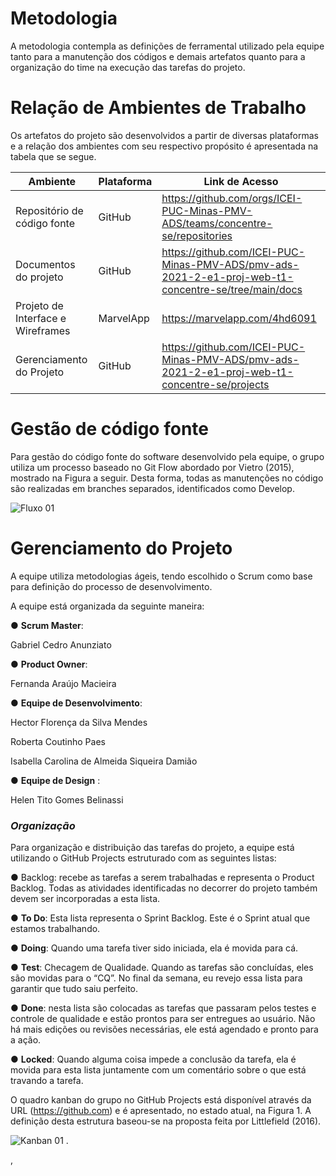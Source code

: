 # Metodologia

A metodologia contempla as definições de ferramental utilizado pela equipe tanto para a manutenção dos códigos e demais artefatos quanto para a organização do time na execução das tarefas do projeto.

# Relação de Ambientes de Trabalho

Os artefatos do projeto são desenvolvidos a partir de diversas plataformas e a relação dos ambientes com seu respectivo propósito é apresentada na tabela que se segue. 

| Ambiente | Plataforma | Link de Acesso |
--------- | ---------- |  -------------  |
| Repositório de código fonte | GitHub | https://github.com/orgs/ICEI-PUC-Minas-PMV-ADS/teams/concentre-se/repositories   |
| Documentos do projeto | GitHub | https://github.com/ICEI-PUC-Minas-PMV-ADS/pmv-ads-2021-2-e1-proj-web-t1-concentre-se/tree/main/docs |
| Projeto de Interface e  Wireframes | MarvelApp    | https://marvelapp.com/4hd6091 |
| Gerenciamento do Projeto | GitHub | https://github.com/ICEI-PUC-Minas-PMV-ADS/pmv-ads-2021-2-e1-proj-web-t1-concentre-se/projects | 

 # Gestão de código fonte #

Para gestão do código fonte do software desenvolvido pela equipe, o grupo utiliza um processo baseado no Git Flow abordado por Vietro (2015), mostrado na Figura a seguir. Desta forma, todas as manutenções no código são realizadas em branches separados, identificados como Develop.

![Fluxo 01](https://thumbs2.imgbox.com/26/21/InrwHvFm_t.png)

# Gerenciamento do Projeto #

 A equipe utiliza metodologias ágeis, tendo escolhido o Scrum como base para definição do processo de 
desenvolvimento.

A equipe está organizada da seguinte maneira:

●	**Scrum Master**:

 Gabriel Cedro Anunziato

●	**Product Owner**:

 Fernanda Araújo Macieira

●	**Equipe de Desenvolvimento**:

 Hector Florença da Silva Mendes

 Roberta Coutinho Paes

 Isabella Carolina de Almeida Siqueira Damião

●   **Equipe de Design**  :

 Helen Tito Gomes Belinassi

### *Organização* ###

Para organização e distribuição das tarefas do projeto, a equipe está utilizando o GitHub Projects estruturado com as seguintes listas: 


●	Backlog: recebe as tarefas a serem trabalhadas e representa o Product Backlog. Todas as atividades identificadas no decorrer do projeto também devem ser incorporadas a esta lista.

●	**To Do**: Esta lista representa o Sprint Backlog. Este é o Sprint atual que estamos trabalhando.

●	**Doing**: Quando uma tarefa tiver sido iniciada, ela é movida para cá.

●	**Test**: Checagem de Qualidade. Quando as tarefas são concluídas, eles são movidas para o “CQ”. No final da semana, eu revejo essa lista para garantir que tudo saiu perfeito.

●	**Done**: nesta lista são colocadas as tarefas que passaram pelos testes e controle de qualidade e estão prontos para ser entregues ao usuário. Não há mais edições ou revisões necessárias, ele está agendado e pronto para a ação.

●	**Locked**: Quando alguma coisa impede a conclusão da tarefa, ela é movida para esta lista juntamente com um comentário sobre o que está travando a tarefa.

O quadro kanban do grupo no GitHub Projects está disponível através da URL (https://github.com) e é apresentado, no estado atual, na Figura 1. A definição desta estrutura baseou-se na proposta feita por Littlefield (2016).




![ Kanban 01](https://thumbs2.imgbox.com/2d/28/pVkVMZNu_t.png) .



,